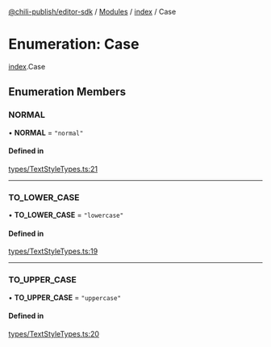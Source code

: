 [@chili-publish/editor-sdk](../README.md) / [Modules](../modules.md) / [index](../modules/index.md) / Case

# Enumeration: Case

[index](../modules/index.md).Case

## Enumeration Members

### NORMAL

• **NORMAL** = ``"normal"``

#### Defined in

[types/TextStyleTypes.ts:21](https://github.com/chili-publish/editor-sdk/blob/c6e096c/types/TextStyleTypes.ts#L21)

___

### TO\_LOWER\_CASE

• **TO\_LOWER\_CASE** = ``"lowercase"``

#### Defined in

[types/TextStyleTypes.ts:19](https://github.com/chili-publish/editor-sdk/blob/c6e096c/types/TextStyleTypes.ts#L19)

___

### TO\_UPPER\_CASE

• **TO\_UPPER\_CASE** = ``"uppercase"``

#### Defined in

[types/TextStyleTypes.ts:20](https://github.com/chili-publish/editor-sdk/blob/c6e096c/types/TextStyleTypes.ts#L20)
